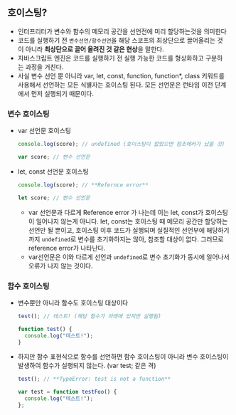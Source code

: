 ## 호이스팅?

- 인터프리터가 변수와 함수의 메모리 공간을 선언전에 미리 할당하는것을 의미한다
- 코드를 실행하기 전 `변수선언/함수선언`을 해당 스코프의 최상단으로 끌어올리는 것이 아니라 **최상단으로 끌어 올려진 것 같은 현상**을 말한다.
- 자바스크립트 엔진은 코드를 실행하기 전 실행 가능한 코드를 형상화하고 구분하는 과정을 거친다.
- 사실 변수 선언 뿐 아니라 var, let, const, function, function\*, class 키워드를 사용해서 선언하는 모든 식별자는 호이스팅 된다. 모든 선언문은 런타임 이전 단계에서 먼저 실행되기 때문이다.

### **변수 호이스팅**

- var 선언문 호이스팅

  ```jsx
  console.log(score); // undefined (호이스팅이 없었으면 참조에러가 났을 것)

  var score; // 변수 선언문
  ```

- let, const 선언문 호이스팅

  ```jsx
  console.log(score); // **Refernce error**

  let score; // 변수 선언문
  ```

  - var 선언문과 다르게 Reference error 가 나는데 이는 let, const가 호이스팅이 일어나지 않는게 아니다. let, const는 호이스팅 때 메모리 공간만 할당하는 선언만 될 뿐이고, 호이스팅 이후 코드가 실행되며 실질적인 선언부에 해당하기까지 `undefined`로 변수를 초기화하지는 않아, 참조할 대상이 없다. 그러므로 reference error가 나타난다.
  - var선언문은 이와 다르게 선언과 `undefined`로 변수 초기화가 동시에 일어나서 오류가 나지 않는 것이다.

### **함수 호이스팅**

- 변수뿐만 아니라 함수도 호이스팅 대상이다

  ```jsx
  test(); // 테스트! (해당 함수가 아래에 있지만 실행됨)

  function test() {
    console.log("테스트!");
  }
  ```

- 하지만 함수 표현식으로 함수를 선언하면 함수 호이스팅이 아니라 변수 호이스팅이 발생하여 함수가 실행되지 않는다. (var test; 같은 격)

  ```jsx
  test(); // **TypeError: test is not a function**

  var test = function testFoo() {
    console.log("테스트!");
  };
  ```
